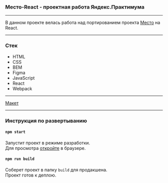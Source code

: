 ### Место-React - проектная работа Яндекс.Практимума

---

В данном проекте велась работа над портированием проекта [Место](https://github.com/FGeorgy/mesto.git) на React. 

---

### Стек
* HTML
* CSS
* BEM
* Figma
* JavaScript
* React
* Webpack

---

[Макет](https://www.figma.com/file/bjyvbKKJN2naO0ucURl2Z0/JavaScript.-Sprint-5?node-id=0%3A1)
<br />

---

### Инструкция по развертыванию
#### `npm start`

Запустит проект в режиме разработки.
<br />
Для просмотра [откройте](http://localhost:3000) в браузере.

#### `npm run build`

Соберет проект в папку `build` для продакшена.
<br />
Проект готов к деплою.